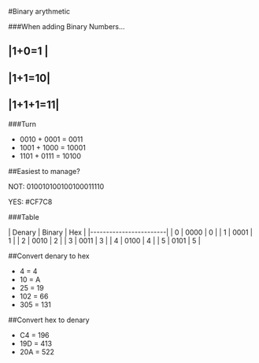 #Binary arythmetic 

###When adding Binary Numbers...

|1+0=1 |
--------
|1+1=10|
--------
|1+1+1=11|
----------

###Turn

* 0010 + 0001 = 0011
* 1001 + 1000 = 10001
* 1101 + 0111 = 10100


##Easiest to manage?

NOT: 010010100100100011110

YES: #CF7C8

###Table

| Denary | Binary | Hex |
|------------------------|
| 0 | 0000 | 0 |
| 1 | 0001 | 1 |
| 2 | 0010 | 2 |
| 3 | 0011 | 3 |
| 4 | 0100 | 4 |
| 5 | 0101 | 5 |


##Convert denary to hex

* 4 = 4
* 10 = A
* 25 = 19
* 102 = 66
* 305 = 131

##Convert hex to denary

* C4 = 196
* 19D = 413
* 20A = 522

